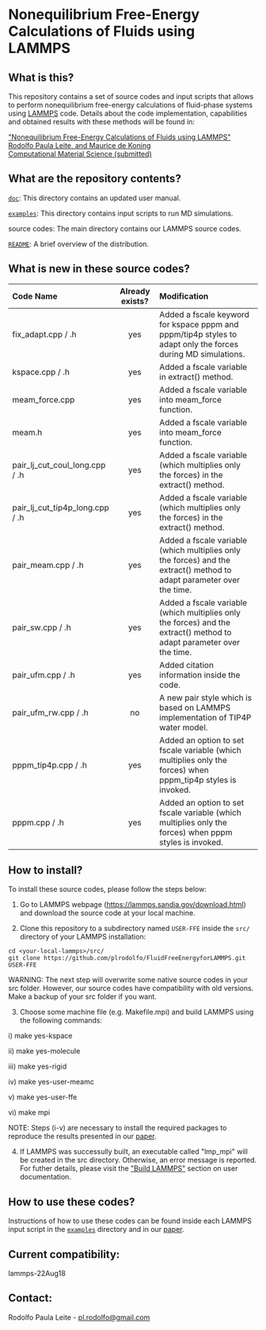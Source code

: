 # Nonequilibrium Free-Energy Calculations of Fluids using LAMMPS

What is this?
------------
This repository contains a set of source codes and input scripts that allows to perform nonequilibrium free-energy calculations of fluid-phase systems using [LAMMPS](http://lammps.sandia.gov/) code. Details about the code implementation, capabilities and obtained results with these methods will be found in:

["Nonequilibrium Free-Energy Calculations of Fluids using LAMMPS"  
Rodolfo Paula Leite, and Maurice de Koning  
Computational Material Science (submitted)](https://)

What are the repository contents?
--------------
[`doc`](doc): This directory contains an updated user manual.

[`examples`](examples): This directory contains input scripts to run MD simulations.

source codes: The main directory contains our LAMMPS source codes.

[`README`](README.md): A brief overview of the distribution.

What is new in these source codes?
--------------
| Code Name                       | Already exists? |  Modification |
| :---                            |     :---:      |     :---      |
|fix_adapt.cpp / .h               | yes            | Added a fscale keyword for kspace pppm and pppm/tip4p styles to adapt only the forces during MD simulations. |
|kspace.cpp / .h                  | yes            | Added a fscale variable in extract() method.                           |
|meam_force.cpp                   | yes            | Added a fscale variable into meam_force function.                         |
|meam.h                           | yes            | Added a fscale variable into meam_force function.                           |
|pair_lj_cut_coul_long.cpp / .h   | yes            | Added a fscale variable (which multiplies only the forces) in the extract() method.                           |
|pair_lj_cut_tip4p_long.cpp / .h  | yes            | Added a fscale variable (which multiplies only the forces) in the extract() method.                         |
|pair_meam.cpp / .h               | yes            | Added a fscale variable (which multiplies only the forces) and the extract() method to adapt parameter over the time.                         |
|pair_sw.cpp / .h                 | yes            | Added a fscale variable (which multiplies only the forces) and the extract() method to adapt parameter over the time.                         |
|pair_ufm.cpp / .h                | yes            | Added citation information inside the code.                          |
|pair_ufm_rw.cpp / .h             | no             | A new pair style which is based on LAMMPS implementation of TIP4P water model.                          |
|pppm_tip4p.cpp / .h              | yes            | Added an option to set fscale variable (which multiplies only the forces) when pppm_tip4p styles is invoked.                          |
|pppm.cpp / .h                    | yes            | Added an option to set fscale variable (which multiplies only the forces) when pppm styles is invoked.                         |

How to install?
--------------
To install these source codes, please follow the steps below:

1) Go to LAMMPS webpage (https://lammps.sandia.gov/download.html) and download the source code at your local machine.

2) Clone this repository to a subdirectory named `USER-FFE` inside the `src/` directory of your LAMMPS installation:
```
cd <your-local-lammps>/src/
git clone https://github.com/plrodolfo/FluidFreeEnergyforLAMMPS.git USER-FFE
```
WARNING: The next step will overwrite some native source codes in your src folder. However, our source codes have compatibility with old versions. Make a backup of your src folder if you want.

3) Choose some machine file (e.g. Makefile.mpi) and build LAMMPS using the following commands:

i) make yes-kspace

ii) make yes-molecule

iii) make yes-rigid

iv) make yes-user-meamc

v) make yes-user-ffe

vi) make mpi

NOTE: Steps (i-v) are necessary to install the required packages to reproduce the results presented in our [paper](https://).

4) If LAMMPS was successully built, an executable called "lmp_mpi" will be created in the src directory. Otherwise, an error message is reported. For futher details, please visit the ["Build LAMMPS"](https://lammps.sandia.gov/doc/Build.html) section on user documentation.

How to use these codes?
--------------
Instructions of how to use these codes can be found inside each LAMMPS input script in the [`examples`](examples) directory and in our [paper](https://).

Current compatibility:
--------------

lammps-22Aug18

Contact:
--------------
Rodolfo Paula Leite - pl.rodolfo@gmail.com
